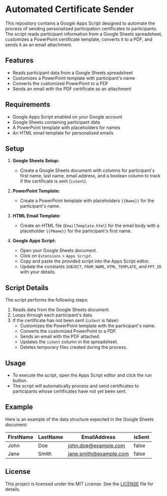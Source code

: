 # Automated Certificate Sender

This repository contains a Google Apps Script designed to automate the process of sending personalized participation certificates to participants. The script reads participant information from a Google Sheets spreadsheet, customizes a PowerPoint certificate template, converts it to a PDF, and sends it as an email attachment.

## Features

- Reads participant data from a Google Sheets spreadsheet
- Customizes a PowerPoint template with participant's name
- Converts the customized PowerPoint to a PDF
- Sends an email with the PDF certificate as an attachment

## Requirements

- Google Apps Script enabled on your Google account
- Google Sheets containing participant data
- A PowerPoint template with placeholders for names
- An HTML email template for personalized emails

## Setup

1. **Google Sheets Setup:**
   - Create a Google Sheets document with columns for participant's first name, last name, email address, and a boolean column to track if the certificate is sent (`isSent`).

2. **PowerPoint Template:**
   - Create a PowerPoint template with placeholders `{{Name}}` for the participant's name.

3. **HTML Email Template:**
   - Create an HTML file (`EmailTemplate.html`) for the email body with a placeholder `{{FName}}` for the participant's first name.

4. **Google Apps Script:**
   - Open your Google Sheets document.
   - Click on `Extensions` > `Apps Script`.
   - Copy and paste the provided script into the Apps Script editor.
   - Update the constants `SUBJECT`, `FROM_NAME`, `HTML_TEMPLATE`, and `PPT_ID` with your details.

## Script Details

The script performs the following steps:
1. Reads data from the Google Sheets document.
2. Loops through each participant's data.
3. If the certificate has not been sent (`isSent` is false):
   - Customizes the PowerPoint template with the participant's name.
   - Converts the customized PowerPoint to a PDF.
   - Sends an email with the PDF attached.
   - Updates the `isSent` column in the spreadsheet.
   - Deletes temporary files created during the process.

## Usage

- To execute the script, open the Apps Script editor and click the run button.
- The script will automatically process and send certificates to participants whose certificates have not yet been sent.

## Example

Here is an example of the data structure expected in the Google Sheets document:

| FirstName | LastName | EmailAddress        | isSent |
|-----------|----------|---------------------|--------|
| John      | Doe      | john.doe@example.com| false  |
| Jane      | Smith    | jane.smith@example.com| false  |

## License

This project is licensed under the MIT License. See the [LICENSE](LICENSE) file for details.
